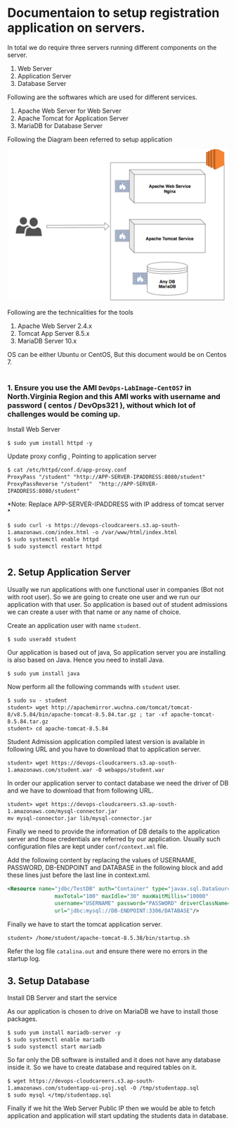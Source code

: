 # Documentaion to setup registration application on servers.

In total we do require three servers running different components on the server.

1. Web Server 
2. Application Server 
3. Database Server 


Following are the softwares which are used for different services.

1. Apache Web Server for Web Server 
2. Apache Tomcat for Application Server 
3. MariaDB for Database Server 

Following the Diagram been referred to setup application

![](images/03.PNG)


Following are the technicalities for the tools 

1. Apache Web Server 2.4.x 
2. Tomcat App Server 8.5.x 
3. MariaDB Server 10.x

OS can be either Ubuntu or CentOS, But this document would be on Centos 7.

#

### 1. Ensure you use the AMI `DevOps-LabImage-CentOS7` in North.Virginia Region and this AMI works with username and password ( centos / DevOps321 ), without which lot of challenges would be coming up.

Install Web Server 

```shell 
$ sudo yum install httpd -y
```

Update proxy config , Pointing to application server 

```shell 
$ cat /etc/httpd/conf.d/app-proxy.conf 
ProxyPass "/student" "http://APP-SERVER-IPADDRESS:8080/student"
ProxyPassReverse "/student"  "http://APP-SERVER-IPADDRESS:8080/student"
```

*Note: Replace APP-SERVER-IPADDRESS with IP address of tomcat server * 

```shell 
$ sudo curl -s https://devops-cloudcareers.s3.ap-south-1.amazonaws.com/index.html -o /var/www/html/index.html
$ sudo systemctl enable httpd 
$ sudo systemctl restart httpd 
```

#

## 2. Setup Application Server 

Usually we run applications with one functional user in companies (Bot not with root user). So we are going to create one user and we run our application with that user. So application is based out of student admissions we can create a user with that name or any name of choice. 

Create an application user with name `student`. 

```shell 
$ sudo useradd student 
```

Our application is based out of java, So application server you are installing is also based on Java. Hence you need to install Java. 

```shell 
$ sudo yum install java 
```

Now perform all the following commands with `student` user. 

```shell 
$ sudo su - student 
student> wget http://apachemirror.wuchna.com/tomcat/tomcat-8/v8.5.84/bin/apache-tomcat-8.5.84.tar.gz ; tar -xf apache-tomcat-8.5.84.tar.gz
student> cd apache-tomcat-8.5.84
```

Student Admission application compiled latest version is available in following URL and you have to download that to application server.

```shell
student> wget https://devops-cloudcareers.s3.ap-south-1.amazonaws.com/student.war -O webapps/student.war
```

In order our application server to contact database we need the driver of DB and we have to download that from following URL.

```shell
student> wget https://devops-cloudcareers.s3.ap-south-1.amazonaws.com/mysql-connector.jar
mv mysql-connector.jar lib/mysql-connector.jar
```

Finally we need to provide the information of DB details to the application server and those credentials are referred by our application.
Usually such configuration files are kept under `conf/context.xml` file.

Add the following content by replacing the values of USERNAME, PASSWORD, DB-ENDPOINT and DATABASE in the following block and add these lines just before the last line in context.xml.

```xml
<Resource name="jdbc/TestDB" auth="Container" type="javax.sql.DataSource"
               maxTotal="100" maxIdle="30" maxWaitMillis="10000"
               username="USERNAME" password="PASSWORD" driverClassName="com.mysql.jdbc.Driver"
               url="jdbc:mysql://DB-ENDPOINT:3306/DATABASE"/>
``` 

Finally we have to start the tomcat application server.

```shell 
student> /home/student/apache-tomcat-8.5.38/bin/startup.sh 
```

Refer the log file `catalina.out` and ensure there were no errors in the startup log. 

## 3. Setup Database 

Install DB Server and start the service 

As our application is chosen to drive on MariaDB we have to install those packages.

```shell
$ sudo yum install mariadb-server -y
$ sudo systemctl enable mariadb 
$ sudo systemctl start mariadb
```

So far only the DB software is installed and it does not have any database inside it. So we have to create database and required tables on it. 

```shell 
$ wget https://devops-cloudcareers.s3.ap-south-1.amazonaws.com/studentapp-ui-proj.sql -O /tmp/studentapp.sql 
$ sudo mysql </tmp/studentapp.sql

```

Finally if we hit the Web Server Public IP then we would be able to fetch application and application will start updating the students data in database. 
